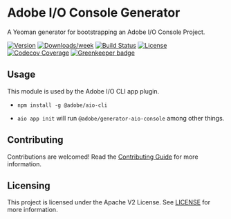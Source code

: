 # Adobe I/O Console Generator

A Yeoman generator for bootstrapping an Adobe I/O Console Project.

[![Version](https://img.shields.io/npm/v/@adobe/generator-aio-console.svg)](https://npmjs.org/package/@adobe/generator-aio-console)
[![Downloads/week](https://img.shields.io/npm/dw/@adobe/generator-aio-console.svg)](https://npmjs.org/package/@adobe/generator-aio-console)
[![Build Status](https://travis-ci.com/adobe/generator-aio-console.svg)](https://travis-ci.com/adobe/generator-aio-console)
[![License](https://img.shields.io/badge/License-Apache%202.0-blue.svg)](https://opensource.org/licenses/Apache-2.0)
[![Codecov Coverage](https://img.shields.io/codecov/c/github/adobe/generator-aio-console/master.svg?style=flat-square)](https://codecov.io/gh/adobe/generator-aio-console/)
[![Greenkeeper badge](https://badges.greenkeeper.io/adobe/generator-aio-console.svg)](https://greenkeeper.io/)

## Usage

This module is used by the Adobe I/O CLI app plugin.

- `npm install -g @adobe/aio-cli`

- `aio app init` will run `@adobe/generator-aio-console` among other things.

## Contributing

Contributions are welcomed! Read the [Contributing Guide](./.github/CONTRIBUTING.md) for more information.

## Licensing

This project is licensed under the Apache V2 License. See [LICENSE](LICENSE) for more information.
